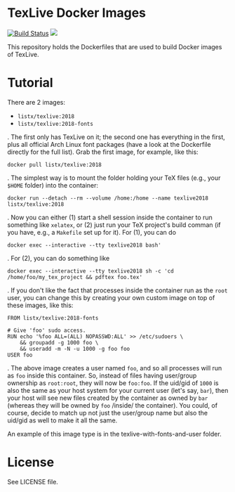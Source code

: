 # TexLive Docker Images

[![Build Status](https://travis-ci.org/listx/texlive-docker.svg?branch=master)](https://travis-ci.org/listx/texlive-docker)
[![](https://images.microbadger.com/badges/image/listx/texlive.svg)](https://microbadger.com/images/listx/texlive "Get your own image badge on microbadger.com")

This repository holds the Dockerfiles that are used to build Docker images of TexLive.

# Tutorial

There are 2 images:

- `listx/texlive:2018`
- `listx/texlive:2018-fonts`

.
The first only has TexLive on it; the second one has everything in the first, plus all official Arch Linux font packages (have a look at the Dockerfile directly for the full list).
Grab the first image, for example, like this:

```
docker pull listx/texlive:2018
```

.
The simplest way is to mount the folder holding your TeX files (e.g., your `$HOME` folder) into the container:

```
docker run --detach --rm --volume /home:/home --name texlive2018 listx/texlive:2018
```

.
Now you can either (1) start a shell session inside the container to run something like `xelatex`, or (2) just run your TeX project's build comman (if you have, e.g., a `Makefile` set up for it).
For (1), you can do

```
docker exec --interactive --tty texlive2018 bash'
```

.
For (2), you can do something like

```
docker exec --interactive --tty texlive2018 sh -c 'cd /home/foo/my_tex_project && pdftex foo.tex'
```

.
If you don't like the fact that processes inside the container run as the `root` user, you can change this by creating your own custom image on top of these images, like this:

```
FROM listx/texlive:2018-fonts

# Give 'foo' sudo access.
RUN echo '%foo ALL=(ALL) NOPASSWD:ALL' >> /etc/sudoers \
	&& groupadd -g 1000 foo \
	&& useradd -m -N -u 1000 -g foo foo
USER foo
```

.
The above image creates a user named `foo`, and so all processes will run as `foo` inside this container.
So, instead of files having user/group ownership as `root:root`, they will now be `foo:foo`.
If the uid/gid of `1000` is also the same as your host system for your current user (let's say, `bar`), then your host will see new files created by the container as owned by `bar` (whereas they will be owned by `foo` /inside/ the container).
You could, of course, decide to match up not just the user/group name but also the uid/gid as well to make it all the same.

An example of this image type is in the texlive-with-fonts-and-user folder.

# License

See LICENSE file.
